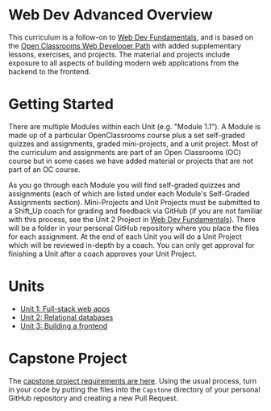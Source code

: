 # Web Dev Advanced Overview

This curriculum is a follow-on to [Web Dev Fundamentals](https://github.com/shift-up/Web-Dev-Fundamentals), and is based on the [Open Classrooms Web Developer Path](https://openclassrooms.com/en/paths/141-web-developer) with added supplementary lessons, exercises, and projects. The material and projects include exposure to all aspects of building modern web applications from the backend to the frontend.

# Getting Started

There are multiple Modules within each Unit (e.g. "Module 1.1"). A Module is made up of a particular OpenClassrooms course plus a set self-graded quizzes and assignments, graded mini-projects, and a unit project. Most of the curriculum and assignments are part of an Open Classrooms (OC) course but in some cases we have added material or projects that are not part of an OC course. 

As you go through each Module you will find self-graded quizzes and assignments (each of which are listed under each Module's Self-Graded Assignments section). Mini-Projects and Unit Projects must be submitted to a Shift_Up coach for grading and feedback via GitHub (if you are not familiar with this process, see the Unit 2 Project in [Web Dev Fundamentals](https://github.com/shift-up/Web-Dev-Fundamentals/tree/master/Unit2/Unit2-Project)). There will be a folder in your personal GitHub repository where you place the files for each assignment. At the end of each Unit you will do a Unit Project which will be reviewed in-depth by a coach. You can only get approval for finishing a Unit after a coach approves your Unit Project.

# Units

- [Unit 1: Full-stack web apps](Unit1/)
- [Unit 2: Relational databases](Unit2/)
- [Unit 3: Building a frontend](Unit3/)

# Capstone Project

The [capstone project requirements are here](https://docs.google.com/document/d/1zf0devFldKkkONtq_rNYFrFacSP1i572jC_dLS-Zz_g/edit?usp=sharing). Using the usual process, turn in your code by putting the files into the `Capstone` directory of your personal GitHub repository and creating a new Pull Request.